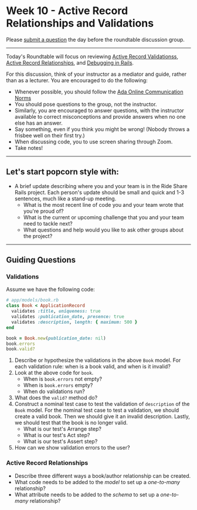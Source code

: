 # Week 10 - Active Record Relationships and Validations

Please [submit a question](https://airtable.com/shrOEPwWbMZXxXlTt) the day before the roundtable discussion group.

---

Today's Roundtable will focus on reviewing [Active Record Validationss](https://learn-2.galvanize.com/cohorts/2036/blocks/1006/content_files/intro-to-rails-2-relationships/view-partials.md), [Active Record Relationships](https://learn-2.galvanize.com/cohorts/2036/blocks/1006/content_files/intro-to-rails-2-relationships/view-partials.md), and [Debugging in Rails](https://learn-2.galvanize.com/cohorts/2036/blocks/1006/content_files/intro-to-rails-2-relationships/view-partials.md).

For this discussion, think of your instructor as a mediator and guide, rather than as a lecturer. You are encouraged to do the following:

* Whenever possible, you should follow the [Ada Online Communication Norms](https://learn-2.galvanize.com/cohorts/2036/blocks/882/content_files/00-welcome-to-ada/02-wk01-online-communication-norms.md)
* You should pose questions to the group, not the instructor.
* Similarly, you are encouraged to answer questions, with the instructor available to correct misconceptions and provide answers when no one else has an answer.
* Say something, even if you think you might be wrong! (Nobody throws a frisbee well on their first try.)
* When discussing code, you to use screen sharing through Zoom.
* Take notes!

---

## Let's start popcorn style with:
* A brief update describing where you and your team is in the Ride Share Rails project. Each person's update should be small and quick and 1-3 sentences, much like a stand-up meeting.
    * What is the most recent line of code you and your team wrote that you're proud of?
    * What is the current or upcoming challenge that you and your team need to tackle next?
    * What questions and help would you like to ask other groups about the project?

---

## Guiding Questions

### Validations

Assume we have the following code:

```ruby
# app/models/book.rb
class Book < ApplicationRecord
  validates :title, uniqueness: true
  validates :publication_date, presence: true
  validates :description, length: { maximum: 500 }
end
```

```ruby
book = Book.new(publication_date: nil)
book.errors
book.valid?
```

1. Describe or hypothesize the validations in the above `Book` model. For each validation rule: when is a book valid, and when is it invalid?
1. Look at the above code for `book`.
    - When is `book.errors` not empty?
    - When is `book.errors` empty?
    - When do validations run?
1. What does the `valid?` method do?
1. Construct a nominal test case to test the validation of `description` of the `Book` model. For the nominal test case to test a validation, we should create a valid book. Then we should give it an invalid description. Lastly, we should test that the book is no longer valid.
    - What is our test's Arrange step?
    - What is our test's Act step?
    - What is our test's Assert step?
1. How can we show validation errors to the user?

### Active Record Relationships

* Describe three different ways a book/author relationship can be created.
* What code needs to be added to the *model* to set up a *one-to-many* relationship?
* What attribute needs to be added to the *schema* to set up a *one-to-many* relationship?
